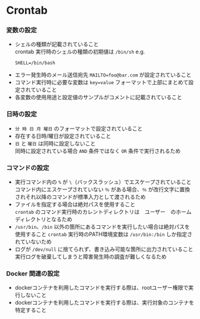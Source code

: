 # Crontab

### 変数の設定
* シェルの種類が記載されていること  
  crontab 実行時のシェルの種類の初期値は `/bin/sh`
  e.g.
  ```shell
  SHELL=/bin/bash
  ```
* エラー発生時のメール送信宛先 `MAILTO=foo@bar.com` が設定されていること
* コマンド実行時に必要な変数は `key=value` フォーマットで上部にまとめて設定されていること
* 各変数の使用用途と設定値のサンプルがコメントに記載されていること

### 日時の設定
* `分 時 日 月 曜日` のフォーマットで設定されていること
* 存在する日時/曜日が設定されていること
* `日` と `曜日` は同時に設定しないこと  
  同時に設定されている場合 `AND` 条件ではなく `OR` 条件で実行されるため

### コマンドの設定
* 実行コマンド内の `%` が `\`（バックスラッシュ）でエスケープされていること  
  コマンド内にエスケープされていない `％` がある場合、`％` が改行文字に置換されそれ以降のコマンドが標準入力として渡されるため
* ファイルを指定する場合は絶対パスを使用すること  
  `crontab` のコマンド実行時のカレントディレクトリは　ユーザー　のホームディレクトリとなるため
* `/usr/bin`、`/bin` 以外の箇所にあるコマンドを実行したい場合は絶対パスを使用すること
  `crontab` 実行時のPATH環境変数は `/usr/bin:/bin` しか指定されていないため
* ログが `/dev/null` に捨てられず、書き込み可能な箇所に出力されていること
  実行ログを破棄してしまうと障害発生時の調査が難しくなるため

### Docker 関連の設定
* dockerコンテナを利用したコマンドを実行する際は、rootユーザー権限で実行しないこと
* dockerコンテナを利用したコマンドを実行する際は、実行対象のコンテナを特定すること
